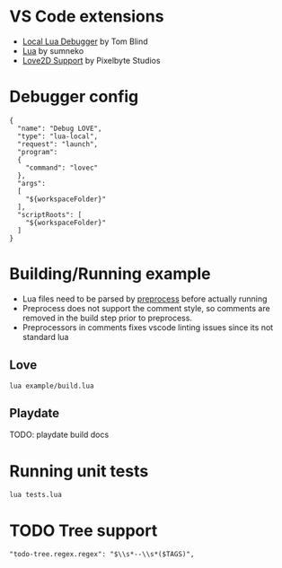 # VS Code extensions
* [Local Lua Debugger](https://marketplace.visualstudio.com/items?itemName=tomblind.local-lua-debugger-vscode) by Tom Blind
* [Lua](https://marketplace.visualstudio.com/items?itemName=sumneko.lua) by sumneko
* [Love2D Support](https://marketplace.visualstudio.com/items?itemName=pixelbyte-studios.pixelbyte-love2d) by Pixelbyte Studios

# Debugger config
```
{
  "name": "Debug LOVE",
  "type": "lua-local",
  "request": "launch",
  "program":
  {
    "command": "lovec"
  },
  "args": 
  [
    "${workspaceFolder}"
  ],
  "scriptRoots": [
    "${workspaceFolder}"
  ]
}
```

# Building/Running example
* Lua files need to be parsed by [preprocess](http://luapreprocess.refreezed.com/docs/) before actually running
* Preprocess does not support the comment style, so comments are removed in the build step prior to preprocess.
* Preprocessors in comments fixes vscode linting issues since its not standard lua

## Love
`lua example/build.lua`

## Playdate
TODO: playdate build docs

# Running unit tests
`lua tests.lua`

# TODO Tree support
`"todo-tree.regex.regex": "$\\s*--\\s*($TAGS)",`